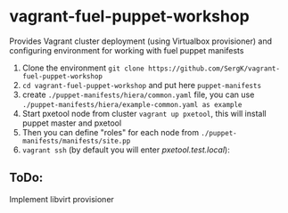 vagrant-fuel-puppet-workshop
============================

Provides Vagrant cluster deployment (using Virtualbox provisioner) and configuring environment for working with fuel puppet manifests

1. Clone the environment ``git clone https://github.com/SergK/vagrant-fuel-puppet-workshop``
2. ``cd vagrant-fuel-puppet-workshop`` and put here ``puppet-manifests``
3. create ``./puppet-manifests/hiera/common.yaml`` file, you can use ``./puppet-manifests/hiera/example-common.yaml as example``
4. Start pxetool node from cluster ``vagrant up pxetool``, this will install puppet master and pxetool
5. Then you can define "roles" for each node from ``./puppet-manifests/manifests/site.pp``
6. ``vagrant ssh`` (by default you will enter _pxetool.test.local_):

ToDo:
-----

Implement libvirt provisioner

